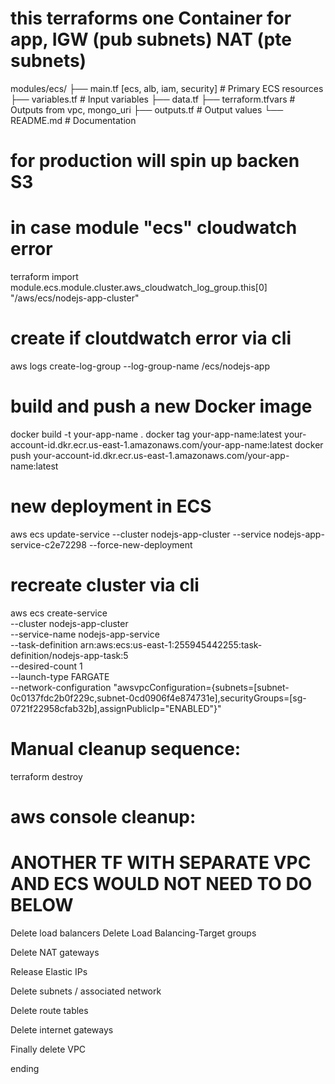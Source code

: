 # this terraforms one Container for app, IGW (pub subnets) NAT (pte subnets) 
modules/ecs/
├── main.tf [ecs, alb, iam, security] # Primary ECS resources
├── variables.tf     # Input variables
├── data.tf
├── terraform.tfvars # Outputs from vpc, mongo_uri
├── outputs.tf       # Output values
└── README.md        # Documentation

# for production will spin up backen S3

# in case module "ecs" cloudwatch error
terraform import module.ecs.module.cluster.aws_cloudwatch_log_group.this[0] "/aws/ecs/nodejs-app-cluster"

# create if cloutdwatch error via cli
aws logs create-log-group --log-group-name /ecs/nodejs-app


# build and push a new Docker image
docker build -t your-app-name .
docker tag your-app-name:latest your-account-id.dkr.ecr.us-east-1.amazonaws.com/your-app-name:latest
docker push your-account-id.dkr.ecr.us-east-1.amazonaws.com/your-app-name:latest

# new deployment in ECS
aws ecs update-service --cluster nodejs-app-cluster --service nodejs-app-service-c2e72298 --force-new-deployment

# recreate cluster via cli
aws ecs create-service \
    --cluster nodejs-app-cluster \
    --service-name nodejs-app-service \
    --task-definition arn:aws:ecs:us-east-1:255945442255:task-definition/nodejs-app-task:5 \
    --desired-count 1 \
    --launch-type FARGATE \
    --network-configuration "awsvpcConfiguration={subnets=[subnet-0c0137fdc2b0f229c,subnet-0cd0906f4e874731e],securityGroups=[sg-0721f22958cfab32b],assignPublicIp=\"ENABLED\"}"

# Manual cleanup sequence:
terraform destroy

# aws console cleanup:  
# ANOTHER TF WITH SEPARATE VPC AND ECS WOULD NOT NEED TO DO BELOW
Delete load balancers
Delete Load Balancing-Target groups

Delete NAT gateways

Release Elastic IPs

Delete subnets / associated network

Delete route tables

Delete internet gateways

Finally delete VPC

ending
